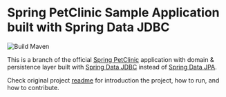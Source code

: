 # Spring PetClinic Sample Application built with Spring Data JDBC
![Build Maven](https://github.com/spring-petclinic/spring-petclinic-data-jdbc/workflows/Build%20Maven/badge.svg)

This is a branch of the official [Spring PetClinic](https://github.com/spring-projects/spring-petclinic) application with domain & persistence layer built with [Spring Data JDBC](https://projects.spring.io/spring-data-jdbc/) instead of [Spring Data JPA](https://projects.spring.io/spring-data-jpa/).

Check original project [readme](https://github.com/spring-projects/spring-petclinic/blob/master/readme.md) for introduction the project, how to run, and how to contribute.
